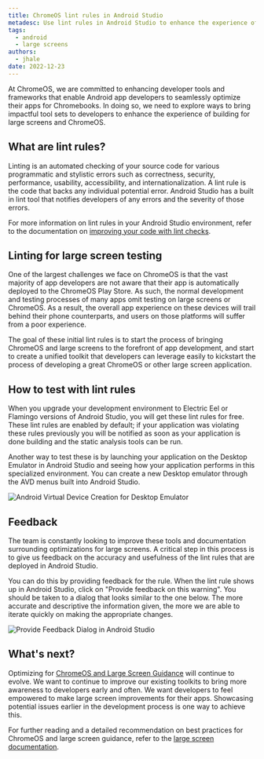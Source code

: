 ```yaml
---
title: ChromeOS lint rules in Android Studio
metadesc: Use lint rules in Android Studio to enhance the experience of building for large screens and ChromeOS.
tags:
  - android
  - large screens
authors: 
  - jhale
date: 2022-12-23
---
```


At ChromeOS, we are committed to enhancing developer tools and frameworks that
enable Android app developers to seamlessly optimize their apps for Chromebooks.
In doing so, we need to explore ways to bring impactful tool sets to developers
to enhance the experience of building for large screens and ChromeOS.

## What are lint rules?

Linting is an automated checking of your source code for various programmatic
and stylistic errors such as correctness, security, performance, usability,
accessibility, and internationalization. A lint rule is the code that backs any
individual potential error. Android Studio has a built in lint tool that
notifies developers of any errors and the severity of those errors.

For more information on lint rules in your Android Studio environment, refer to
the documentation on
[improving your code with lint checks](https://developer.android.com/studio/write/lint).

## Linting for large screen testing

One of the largest challenges we face on ChromeOS is that the vast majority of
app developers are not aware that their app is automatically deployed to the
ChromeOS Play Store. As such, the normal development and testing processes of
many apps omit testing on large screens or ChromeOS. As a result, the overall
app experience on these devices will trail behind their phone counterparts, and
users on those platforms will suffer from a poor experience.

The goal of these initial lint rules is to start the process of bringing
ChromeOS and large screens to the forefront of app development, and start to
create a unified toolkit that developers can leverage easily to kickstart the
process of developing a great ChromeOS or other large screen application.

## How to test with lint rules

When you upgrade your development environment to Electric Eel or Flamingo
versions of Android Studio, you will get these lint rules for free. These lint
rules are enabled by default; if your application was violating these rules
previously you will be notified as soon as your application is done building and
the static analysis tools can be run.

Another way to test these is by launching your application on the Desktop
Emulator in Android Studio and seeing how your application performs in this
specialized environment. You can create a new Desktop emulator through the AVD
menus built into Android Studio.

![Android Virtual Device Creation for Desktop Emulator](ix:*.png)

## Feedback

The team is constantly looking to improve these tools and documentation
surrounding optimizations for large screens. A critical step in this process is
to give us feedback on the accuracy and usefulness of the lint rules that are
deployed in Android Studio.

You can do this by providing feedback for the rule. When the lint rule shows up
in Android Studio, click on "Provide feedback on this warning". You should be
taken to a dialog that looks similar to the one below. The more accurate and
descriptive the information given, the more we are able to iterate quickly on
making the appropriate changes.

![Provide Feedback Dialog in Android Studio](ix://posts/android-studio-lint-rules/feedback.png)

## What's next?

Optimizing for
[ChromeOS and Large Screen Guidance](https://developer.android.com/guide/topics/large-screens/get-started-with-large-screens)
will continue to evolve. We want to continue to improve our existing toolkits to
bring more awareness to developers early and often. 
We want developers to feel empowered to make large screen improvements for their
apps. Showcasing potential issues earlier in the development process is one way
to achieve this.

For further reading and a detailed recommendation on best practices for
ChromeOS and large screen guidance, refer to the
[large screen documentation](https://developer.android.com/guide/topics/large-screens/get-started-with-large-screens).